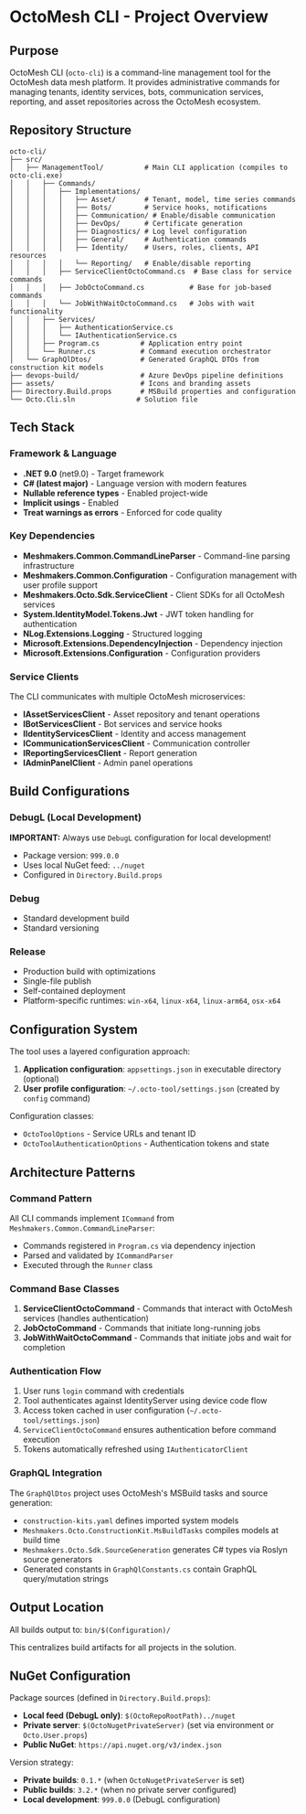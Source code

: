 # OctoMesh CLI - Project Overview

## Purpose
OctoMesh CLI (`octo-cli`) is a command-line management tool for the OctoMesh data mesh platform. It provides administrative commands for managing tenants, identity services, bots, communication services, reporting, and asset repositories across the OctoMesh ecosystem.

## Repository Structure

```
octo-cli/
├── src/
│   ├── ManagementTool/          # Main CLI application (compiles to octo-cli.exe)
│   │   ├── Commands/
│   │   │   ├── Implementations/
│   │   │   │   ├── Asset/       # Tenant, model, time series commands
│   │   │   │   ├── Bots/        # Service hooks, notifications
│   │   │   │   ├── Communication/ # Enable/disable communication
│   │   │   │   ├── DevOps/      # Certificate generation
│   │   │   │   ├── Diagnostics/ # Log level configuration
│   │   │   │   ├── General/     # Authentication commands
│   │   │   │   ├── Identity/    # Users, roles, clients, API resources
│   │   │   │   └── Reporting/   # Enable/disable reporting
│   │   │   ├── ServiceClientOctoCommand.cs  # Base class for service commands
│   │   │   ├── JobOctoCommand.cs           # Base for job-based commands
│   │   │   └── JobWithWaitOctoCommand.cs   # Jobs with wait functionality
│   │   ├── Services/
│   │   │   ├── AuthenticationService.cs
│   │   │   └── IAuthenticationService.cs
│   │   ├── Program.cs          # Application entry point
│   │   └── Runner.cs           # Command execution orchestrator
│   └── GraphQlDtos/            # Generated GraphQL DTOs from construction kit models
├── devops-build/               # Azure DevOps pipeline definitions
├── assets/                     # Icons and branding assets
├── Directory.Build.props       # MSBuild properties and configuration
└── Octo.Cli.sln               # Solution file

```

## Tech Stack

### Framework & Language
- **.NET 9.0** (net9.0) - Target framework
- **C# (latest major)** - Language version with modern features
- **Nullable reference types** - Enabled project-wide
- **Implicit usings** - Enabled
- **Treat warnings as errors** - Enforced for code quality

### Key Dependencies
- **Meshmakers.Common.CommandLineParser** - Command-line parsing infrastructure
- **Meshmakers.Common.Configuration** - Configuration management with user profile support
- **Meshmakers.Octo.Sdk.ServiceClient** - Client SDKs for all OctoMesh services
- **System.IdentityModel.Tokens.Jwt** - JWT token handling for authentication
- **NLog.Extensions.Logging** - Structured logging
- **Microsoft.Extensions.DependencyInjection** - Dependency injection
- **Microsoft.Extensions.Configuration** - Configuration providers

### Service Clients
The CLI communicates with multiple OctoMesh microservices:
- **IAssetServicesClient** - Asset repository and tenant operations
- **IBotServicesClient** - Bot services and service hooks
- **IIdentityServicesClient** - Identity and access management
- **ICommunicationServicesClient** - Communication controller
- **IReportingServicesClient** - Report generation
- **IAdminPanelClient** - Admin panel operations

## Build Configurations

### DebugL (Local Development)
**IMPORTANT:** Always use `DebugL` configuration for local development!
- Package version: `999.0.0`
- Uses local NuGet feed: `../nuget`
- Configured in `Directory.Build.props`

### Debug
- Standard development build
- Standard versioning

### Release
- Production build with optimizations
- Single-file publish
- Self-contained deployment
- Platform-specific runtimes: `win-x64`, `linux-x64`, `linux-arm64`, `osx-x64`

## Configuration System

The tool uses a layered configuration approach:

1. **Application configuration**: `appsettings.json` in executable directory (optional)
2. **User profile configuration**: `~/.octo-tool/settings.json` (created by `config` command)

Configuration classes:
- `OctoToolOptions` - Service URLs and tenant ID
- `OctoToolAuthenticationOptions` - Authentication tokens and state

## Architecture Patterns

### Command Pattern
All CLI commands implement `ICommand` from `Meshmakers.Common.CommandLineParser`:
- Commands registered in `Program.cs` via dependency injection
- Parsed and validated by `ICommandParser`
- Executed through the `Runner` class

### Command Base Classes
1. **ServiceClientOctoCommand<T>** - Commands that interact with OctoMesh services (handles authentication)
2. **JobOctoCommand** - Commands that initiate long-running jobs
3. **JobWithWaitOctoCommand** - Commands that initiate jobs and wait for completion

### Authentication Flow
1. User runs `login` command with credentials
2. Tool authenticates against IdentityServer using device code flow
3. Access token cached in user configuration (`~/.octo-tool/settings.json`)
4. `ServiceClientOctoCommand` ensures authentication before command execution
5. Tokens automatically refreshed using `IAuthenticatorClient`

### GraphQL Integration
The `GraphQlDtos` project uses OctoMesh's MSBuild tasks and source generation:
- `construction-kits.yaml` defines imported system models
- `Meshmakers.Octo.ConstructionKit.MsBuildTasks` compiles models at build time
- `Meshmakers.Octo.Sdk.SourceGeneration` generates C# types via Roslyn source generators
- Generated constants in `GraphQlConstants.cs` contain GraphQL query/mutation strings

## Output Location
All builds output to: `bin/$(Configuration)/`

This centralizes build artifacts for all projects in the solution.

## NuGet Configuration

Package sources (defined in `Directory.Build.props`):
- **Local feed (DebugL only)**: `$(OctoRepoRootPath)../nuget`
- **Private server**: `$(OctoNugetPrivateServer)` (set via environment or `Octo.User.props`)
- **Public NuGet**: `https://api.nuget.org/v3/index.json`

Version strategy:
- **Private builds**: `0.1.*` (when `OctoNugetPrivateServer` is set)
- **Public builds**: `3.2.*` (when no private server configured)
- **Local development**: `999.0.0` (DebugL configuration)
